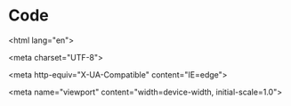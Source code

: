 # Code

<!DOCTYPE html>

<html lang="en">

<head>

<meta charset="UTF-8">

<meta http-equiv="X-UA-Compatible" content="IE=edge">

<meta name="viewport" content="width=device-width, initial-scale=1.0">

<title>JavaScript String Functions</title>

<style>

</style>

</head>

<body>

<script>

var str = "This is a string";

console.log(str);

// First occurence of a substring

var position = str.indexOf('is');

console.log(position);

// Last occurence of a substring

position = str.lastIndexOf('is');

console.log(position);

// Substring from a string

// var substr1 = str.slice(1,7);

// var substr1 = str.substring(1,7);

var substr1 = str.substr(1,3)

console.log(substr1);

// var replaced = str.replace('string', 'JavaScript');

// console.log(str)

// console.log(replaced)

// console.log(str.toUpperCase())

// console.log(str.toLowerCase())

// var newString = str.concat(' and New String added')

// console.log(newString)

// var strWithWhitespaces = "       This contains      whitespaces";

// console.log(strWithWhitespaces)

// console.log(strWithWhitespaces.trim())

// var char2 = str.charAt(2);

// var char2 = str.charCodeAt(2); //Not very important

//  console.log(char2)

console.log(str[2])

</script>

</body>

</html>